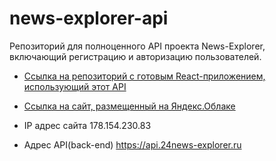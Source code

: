 # news-explorer-api

Репозиторий для полноценного API проекта News-Explorer, включающий регистрацию и авторизацию пользователей.  

 * [Ссылка на репозиторий с готовым React-приложением, использующий этот API](https://github.com/AleksandrMenshchikov/news-explorer-frontend)

 * [Ссылка на сайт, размещенный на Яндекс.Облаке](https://24news-explorer.ru)

 * IP адрес сайта 178.154.230.83

 * Адрес API(back-end) https://api.24news-explorer.ru